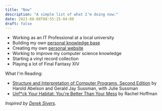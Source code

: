 ```yaml
---
title: "Now"
description: "A simple list of what I'm doing now:"
date: 2021-08-08T08:55:15-04:00
draft: false
---
```


- Working as an IT Professional at a local university
- Building my own [personal knowledge base](https://wiki.julianneadams.info)
- Creating my own [personal website](https://julianneadams.info)
- Working to improve my computer science knowledge
- Starting a vinyl record collection
- Playing a lot of Final Fantasy XIV

What I'm Reading:

- [Structure and Interpretation of Computer Programs, Second Edition](https://mitpress.mit.edu/sites/default/files/sicp/index.html) by Harold Abelson and Gerald Jay Sussman, with Julie Sussman
- [Unf\*ck Your Habitat: You're Better Than Your Mess](https://www.amazon.com/Unf-Your-Habitat-Youre-Better/dp/1250102952?tag=smarturl-20) by Rachel Hoffman

_Inspired by [Derek Sivers](https://sive.rs/nowff)_.

